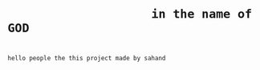 
#

#

<h1>

                        in the name of GOD
  
</h1>

#

`hello people the this project made by sahand `

#

#
